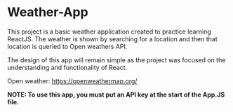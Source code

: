 # Weather-App
This project is a basic weather application created to practice learning ReactJS. The weather is shown by searching for a location and then that location is queried to Open weathers API. 

The design of this app will remain simple as the project was focused on the understanding and functionality of React. 

Open weather: https://openweathermap.org/

<b> NOTE: To use this app, you must put an API key at the start of the App.JS file. </b>
